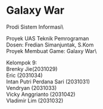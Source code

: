 # Galaxy War

Prodi Sistem Informasi\

Proyek UAS Teknik Pemrograman\
Dosen: Fredian Simanjuntak, S.Kom\
Proyek Membuat Game: Galaxy War\

Kelompok 9:\
Brenky Jie(2031029)\
Eric (2031034)\
Intan Putri Perdana Sari (2031031)\
Vendryan (2031033)\
Vicky Anggrianto (2031042)\
Vladimir Lim (2031032)
